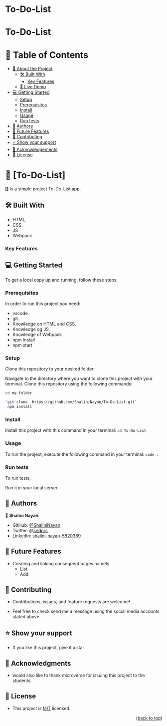 # To-Do-List

# To-Do-List

<!-- TABLE OF CONTENTS -->

# 📗 Table of Contents

- [📖 About the Project](#about-project)
  - [🛠 Built With](#built-with)
    - [Key Features](#key-features)
  - [🚀 Live Demo](#live-demo)
- [💻 Getting Started](#getting-started)
  - [Setup](#setup)
  - [Prerequisites](#prerequisites)
  - [Install](#install)
  - [Usage](#usage)
  - [Run tests](#run-tests)
- [👥 Authors](#authors)
- [🔭 Future Features](#future-features)
- [🤝 Contributing](#contributing)
- [⭐️ Show your support](#support)
- [🙏 Acknowledgements](#acknowledgements)
- [📝 License](#license)

<!-- PROJECT DESCRIPTION -->

# 📖 [To-Do-List] <a name="about-project"></a>

**[]** Is a simple project To-Do-List app.

## 🛠 Built With <a name="built-with"></a>

- HTML.
- CSS.
- JS
- Webpack

### Key Features <a name="key-features"></a>

<!-- LIVE DEMO -->

<!-- ## 🚀 Live Demo <a name="live-demo"></a>

- [Live Demo Link](https://shalininayan.github.io/To-Do-List/) -->

<!-- GETTING STARTED -->

## 💻 Getting Started <a name="getting-started"></a>

To get a local copy up and running, follow these steps.

### Prerequisites

In order to run this project you need:

- vscode.
- git.
- Knowledge on HTML and CSS.
- Knowledge og JS
- Knowledge of Webpack
- npm install
- npm start

### Setup

Clone this repository to your desired folder:

Navigate to the directory where you want to clone this project with your terminal.
Clone this repository using the following commands:

```sh
cd my-folder

`git clone  https://github.com/ShaliniNayan/To-Do-List.git`
 npm install
```

### Install

Install this project with this command in your terminal:
`cd To-Do-List`

### Usage

To run the project, execute the following command in your terminal:
`code .`

### Run tests

To run tests,

Run it in your local server.

<!-- AUTHORS -->

## 👥 Authors <a name="authors"></a>

👤 **Shalini Nayan**

- GitHub: [@ShaliniNayan](https://github.com/ShaliniNayan)
- Twitter: [@sndprs](https://twitter.com/sndprs)
- LinkedIn: [shalini-nayan-5820389](https://linkedin.com/in/shalini-nayan-5820389)

<!-- FUTURE FEATURES -->

## 🔭 Future Features <a name="future-features"></a>

- Creating and linking consequent pages namely:
  - List
  - Add

<!-- CONTRIBUTING -->

## 🤝 Contributing <a name="contributing"></a>

- Contributions, issues, and feature requests are welcome!

- Feel free to check send me a message using the social media accounts stated above .

<!-- SUPPORT -->

## ⭐️ Show your support <a name="support"></a>

- If you like this project, give it a star .

<!-- ACKNOWLEDGEMENTS -->

## 🙏 Acknowledgments <a name="acknowledgements"></a>

- would also like to thank microverse for issuing this project to the students.

<!-- LICENSE -->

## 📝 License <a name="license"></a>

- This project is [MIT](./LICENSE) licensed.

<p align="right">(<a href="#readme-top">back to top</a>)</p>
